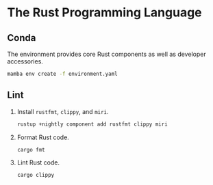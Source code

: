 # The Rust Programming Language

## Conda

The environment provides core Rust components as well as developer accessories.

```bash
mamba env create -f environment.yaml
```

## Lint

1. Install `rustfmt`, `clippy`, and `miri`.

    ```bash
    rustup +nightly component add rustfmt clippy miri
    ```

1. Format Rust code.

    ```bash
    cargo fmt
    ```

1. Lint Rust code.

    ```bash
    cargo clippy
    ```
